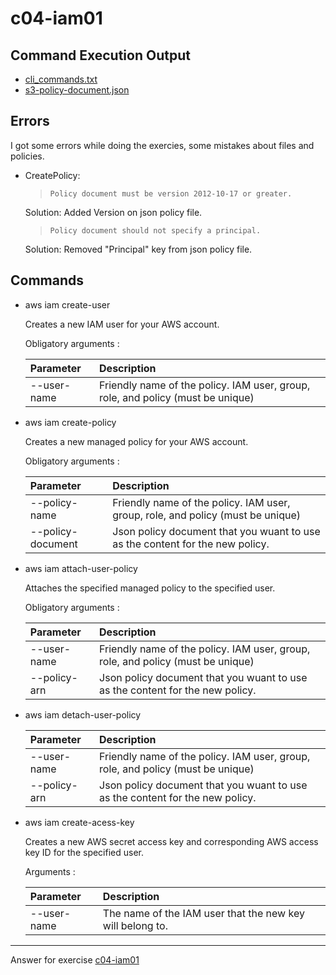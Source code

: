 # c04-iam01

## Command Execution Output

- [cli_commands.txt](cli_commands.txt)
- [s3-policy-document.json](s3-policy-document.json)

## Errors

I got some errors while doing the exercies, some mistakes about files and policies.

- CreatePolicy:

  > `Policy document must be version 2012-10-17 or greater.`

  Solution: Added Version on json policy file.

  > `Policy document should not specify a principal.`

  Solution: Removed "Principal" key from json policy file.

## Commands

- aws iam create-user

  Creates a new IAM user for your AWS account.

  Obligatory arguments :

  | Parameter   | Description                                                                     |
  | :---------- | :------------------------------------------------------------------------------ |
  | --user-name | Friendly name of the policy. IAM user, group, role, and policy (must be unique) |

- aws iam create-policy

  Creates a new managed policy for your AWS account.

  Obligatory arguments :

  | Parameter         | Description                                                                     |
  | :---------------- | :------------------------------------------------------------------------------ |
  | --policy-name     | Friendly name of the policy. IAM user, group, role, and policy (must be unique) |
  | --policy-document | Json policy document that you wuant to use as the content for the new policy.   |

- aws iam attach-user-policy

  Attaches the specified managed policy to the specified user.

  Obligatory arguments :

  | Parameter    | Description                                                                     |
  | :----------- | :------------------------------------------------------------------------------ |
  | --user-name  | Friendly name of the policy. IAM user, group, role, and policy (must be unique) |
  | --policy-arn | Json policy document that you wuant to use as the content for the new policy.   |

- aws iam detach-user-policy

  | Parameter    | Description                                                                     |
  | :----------- | :------------------------------------------------------------------------------ |
  | --user-name  | Friendly name of the policy. IAM user, group, role, and policy (must be unique) |
  | --policy-arn | Json policy document that you wuant to use as the content for the new policy.   |

- aws iam create-acess-key

  Creates a new AWS secret access key and corresponding AWS access key ID for the specified user.

  Arguments :

  | Parameter   | Description                                               |
  | :---------- | :-------------------------------------------------------- |
  | --user-name | The name of the IAM user that the new key will belong to. |

---

Answer for exercise [c04-iam01](https://github.com/devopsacademyau/academy/blob/4d3701fa0791064e8a5b737acae52c992faaa07e/classes/04class/exercises/c04-iam01/README.md)
